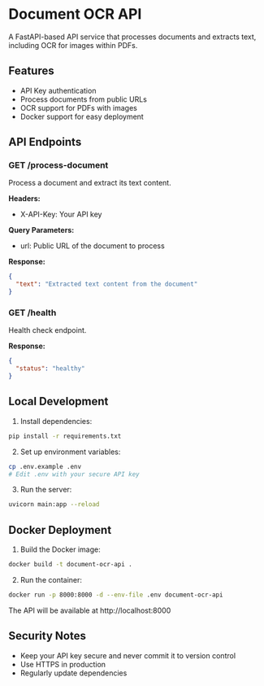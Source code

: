# Document OCR API

A FastAPI-based API service that processes documents and extracts text, including OCR for images within PDFs.

## Features

- API Key authentication
- Process documents from public URLs
- OCR support for PDFs with images
- Docker support for easy deployment

## API Endpoints

### GET /process-document

Process a document and extract its text content.

**Headers:**

- X-API-Key: Your API key

**Query Parameters:**

- url: Public URL of the document to process

**Response:**

```json
{
  "text": "Extracted text content from the document"
}
```

### GET /health

Health check endpoint.

**Response:**

```json
{
  "status": "healthy"
}
```

## Local Development

1. Install dependencies:

```bash
pip install -r requirements.txt
```

2. Set up environment variables:

```bash
cp .env.example .env
# Edit .env with your secure API key
```

3. Run the server:

```bash
uvicorn main:app --reload
```

## Docker Deployment

1. Build the Docker image:

```bash
docker build -t document-ocr-api .
```

2. Run the container:

```bash
docker run -p 8000:8000 -d --env-file .env document-ocr-api
```

The API will be available at http://localhost:8000

## Security Notes

- Keep your API key secure and never commit it to version control
- Use HTTPS in production
- Regularly update dependencies
